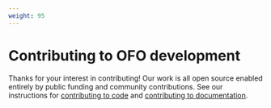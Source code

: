 ```yaml
---
weight: 95
---
```


# Contributing to OFO development

Thanks for your interest in contributing! Our work is all open source enabled entirely by public funding and community contributions. See our instructions for [contributing to code](code.md) and [contributing to documentation](docs.md).